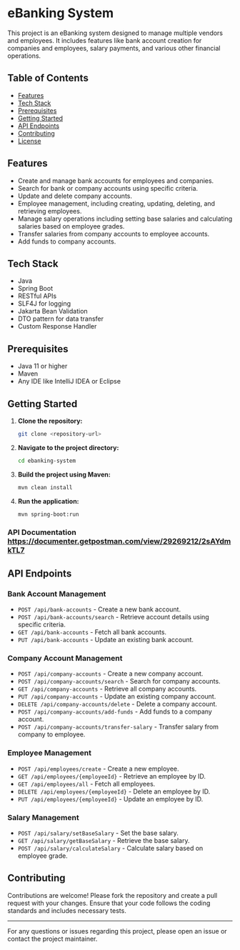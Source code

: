 # eBanking System

This project is an eBanking system designed to manage multiple vendors and employees. It includes features like bank account creation for companies and employees, salary payments, and various other financial operations.

## Table of Contents

- [Features](#features)
- [Tech Stack](#tech-stack)
- [Prerequisites](#prerequisites)
- [Getting Started](#getting-started)
- [API Endpoints](#api-endpoints)
- [Contributing](#contributing)
- [License](#license)

## Features

- Create and manage bank accounts for employees and companies.
- Search for bank or company accounts using specific criteria.
- Update and delete company accounts.
- Employee management, including creating, updating, deleting, and retrieving employees.
- Manage salary operations including setting base salaries and calculating salaries based on employee grades.
- Transfer salaries from company accounts to employee accounts.
- Add funds to company accounts.

## Tech Stack

- Java
- Spring Boot
- RESTful APIs
- SLF4J for logging
- Jakarta Bean Validation
- DTO pattern for data transfer
- Custom Response Handler

## Prerequisites

- Java 11 or higher
- Maven
- Any IDE like IntelliJ IDEA or Eclipse

## Getting Started

1. **Clone the repository:**
   ```bash
   git clone <repository-url>
   ```

2. **Navigate to the project directory:**
   ```bash
   cd ebanking-system
   ```

3. **Build the project using Maven:**
   ```bash
   mvn clean install
   ```

4. **Run the application:**
   ```bash
   mvn spring-boot:run
   ```

### API Documentation https://documenter.getpostman.com/view/29269212/2sAYdmkTL7

## API Endpoints

### Bank Account Management

- `POST /api/bank-accounts` - Create a new bank account.
- `POST /api/bank-accounts/search` - Retrieve account details using specific criteria.
- `GET /api/bank-accounts` - Fetch all bank accounts.
- `PUT /api/bank-accounts` - Update an existing bank account.

### Company Account Management

- `POST /api/company-accounts` - Create a new company account.
- `POST /api/company-accounts/search` - Search for company accounts.
- `GET /api/company-accounts` - Retrieve all company accounts.
- `PUT /api/company-accounts` - Update an existing company account.
- `DELETE /api/company-accounts/delete` - Delete a company account.
- `POST /api/company-accounts/add-funds` - Add funds to a company account.
- `POST /api/company-accounts/transfer-salary` - Transfer salary from company to employee.

### Employee Management

- `POST /api/employees/create` - Create a new employee.
- `GET /api/employees/{employeeId}` - Retrieve an employee by ID.
- `GET /api/employees/all` - Fetch all employees.
- `DELETE /api/employees/{employeeId}` - Delete an employee by ID.
- `PUT /api/employees/{employeeId}` - Update an employee by ID.

### Salary Management

- `POST /api/salary/setBaseSalary` - Set the base salary.
- `GET /api/salary/getBaseSalary` - Retrieve the base salary.
- `POST /api/salary/calculateSalary` - Calculate salary based on employee grade.

## Contributing

Contributions are welcome! Please fork the repository and create a pull request with your changes. Ensure that your code follows the coding standards and includes necessary tests.

---

For any questions or issues regarding this project, please open an issue or contact the project maintainer.
